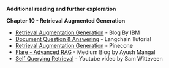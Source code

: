 **Additional reading and further exploration**

**Chapter 10 - Retrieval Augmented Generation**



* [Retrieval Augmentation Generation](https://research.ibm.com/blog/retrieval-augmented-generation-RAG) - Blog By IBM
* [Document Question & Answering](https://python.langchain.com/docs/use_cases/question_answering/) - Langchain Tutorial
* [Retrieval Augmentation Generation](https://www.pinecone.io/learn/retrieval-augmented-generation/) - Pinecone
* [Flare - Advanced RAG](https://ayushtues.medium.com/flare-advanced-rag-implemented-from-scratch-07ca75c89800) - Medium Blog by Ayush Mangal
* [Self Querying Retrieval](https://www.youtube.com/watch?v=f4LeWlt3T8Y) - Youtube video by Sam Witteveen